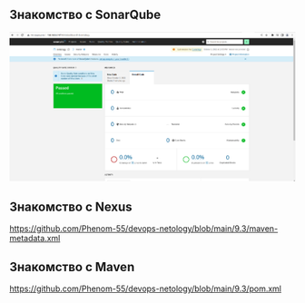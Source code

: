 ## Знакомство с SonarQube
![Screenshot](9.3-1.png)

## Знакомство с Nexus

https://github.com/Phenom-55/devops-netology/blob/main/9.3/maven-metadata.xml

## Знакомство с Maven

https://github.com/Phenom-55/devops-netology/blob/main/9.3/pom.xml